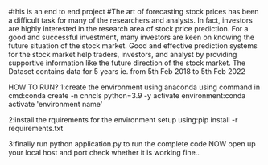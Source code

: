 #this is an end to end project
#The art of forecasting stock prices has been a difficult task for many of the researchers and analysts. In fact, investors are highly interested in the research area of stock price prediction. For a good and successful investment, many investors are keen on knowing the future situation of the stock market. Good and effective prediction systems for the stock market help traders, investors, and analyst by providing supportive information like the future direction of the stock market.
The Dataset contains data for 5 years ie. from 5th Feb 2018 to 5th Feb 2022






HOW TO RUN?
1:create the environment using anaconda
using command in cmd:conda create -n cnncls python=3.9 -y     activate environment:conda activate 'environment name'




2:install the rquirements for the environment setup
using:pip install -r requirements.txt



3:finally run python application.py to run the complete code
NOW open up your local host and port check whether it is working fine..

